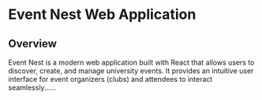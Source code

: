 
# Event Nest Web Application

## Overview

Event Nest is a modern web application built with React that allows users to discover, create, and manage university  events. It provides an intuitive user interface for event organizers (clubs) and attendees to interact seamlessly......


